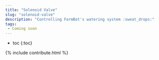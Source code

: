 ```yaml
---
title: "Solenoid Valve"
slug: "solenoid-valve"
description: "Controlling FarmBot's watering system :sweat_drops:"
tags:
 - Coming soon
---
```


* toc
{:toc}

{% include contribute.html %}
